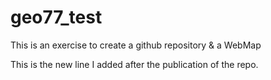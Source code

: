 # geo77_test
 This is an exercise to create a github repository & a WebMap

This is the new line I added after the publication of the repo. 
